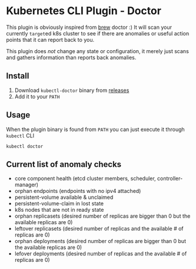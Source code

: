 # Kubernetes CLI Plugin - Doctor

This plugin is obviously inspired from [brew](http://brew.sh/) doctor :) It will scan your currently `target`ed k8s cluster to see if there are anomalies or useful action points that it can report back to you.

This plugin does *not* change any state or configuration, it merely just scans and gathers information than reports back anomalies.

## Install
1. Download `kubectl-doctor` binary from [releases](https://github.com/emirozer/kubectl-doctor/releases)
2. Add it to your `PATH`

## Usage
When the plugin binary is found from `PATH` you can just execute it through `kubectl` CLI
```shell
kubectl doctor
```

## Current list of anomaly checks

* core component health (etcd cluster members, scheduler, controller-manager)
* orphan endpoints (endpoints with no ipv4 attached)
* persistent-volume available & unclaimed
* persistent-volume-claim in lost state
* k8s nodes that are not in ready state
* orphan replicasets (desired number of replicas are bigger than 0 but the available replicas are 0)
* leftover replicasets (desired number of replicas and the available # of replicas are 0)
* orphan deployments (desired number of replicas are bigger than 0 but the available replicas are 0)
* lefover deployments (desired number of replicas and the available # of replicas are 0)
